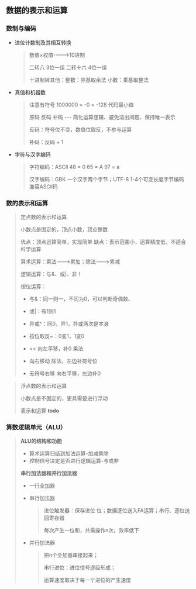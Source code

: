 ## 数据的表示和运算

### 数制与编码

- 进位计数制及其相互转换

  > 数值×权值---->10进制
  >
  > 二转八 3位一组 二转十六 4位一组
  >
  > 十进制转其他：整数：除基取余法 小数：乘基取整法

- 真值和机器数

  > 注意有符号 1000000  = -0 = -128 代码最小值
  >
  > 原码 反码 补码 --- 简化运算逻辑、避免溢出问题、保持唯一表示
  >
  > 反码：符号位不变，数值位取反，不参与运算
  >
  > 补码：反码 + 1

- 字符与汉字编码

  > 字符编码：ASCll 48 = 0 65 = A 97 = a
  >
  > 汉字编码：GBK 一个汉字两个字节；UTF-8 1-4个可变长度字节编码 兼容ASCll码

### 数的表示和运算

> 定点数的表示和运算
>
> 小数点是固定的，顶点小数，顶点整数
>
> 优点：顶点运算简单，实现简单 缺点：表示范围小，运算精度低，不适合科学运算
>
> 算术运算：乘法--->累加；除法--->累减
>
> 逻辑运算：与&、或|、非！
>
> 按位运算：
>
> - 与&：同一则一，不同为0，可以判断奇偶数、
>
> - 或|：有1则1
>
> - 异或^：同0，异1，异或两次是本身
>
> - 按位取反~：0变1，1变0
> - << 向左平移，补0 乘法
> - 向右移动 除法，左边补符号位
> - 无符号右移 向右平移，左边补0

> 浮点数的表示和运算
>
> 小数点是不固定的，更具需要进行浮动
>
> 表示和运算 **todo**

### 算数逻辑单元（ALU）

> **ALU的结构和功能**
>
> - 算术运算归结到加法运算-加减乘除
> - 控制信号决定是否进行逻辑运算-与或非
>
> **串行加法器和并行加法器**
>
> - 一行全加器
>
> - 串行加法器
>
>   > 进位触发器：保存进位 位；数据逐位送入FA运算；串行、逐位送回寄存器
>   >
>   > 每次产生一位和，共需操作n次，效率低下
>
> - 并行加法器
>
>   > 把n个全加器串接起来；
>   >
>   > 串行进位：进位信号逐级形成；
>   >
>   > 运算速度取决于每一个进位的产生速度